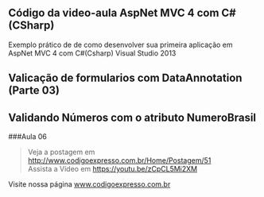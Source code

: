 ﻿Código da video-aula AspNet MVC 4 com C#(CSharp)
---
Exemplo prático de de como desenvolver sua primeira aplicação em AspNet MVC 4 com C#(Csharp) Visual Studio 2013

## Valicação de formularios com DataAnnotation (Parte 03)
## Validando Números com o atributo NumeroBrasil

###Aula 06     
>Veja a postagem em http://www.codigoexpresso.com.br/Home/Postagem/51      
>Assista a Vídeo em https://youtu.be/zCpCL5Mi2XM    


Visite nossa página www.codigoexpresso.com.br
